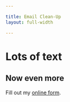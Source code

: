 ```yaml
---

title: Email Clean-Up
layout: full-width

---
```

# Lots of text
## Now even more

<div id="wufoo-q1m4my2a1br8l7g"> Fill out my <a href="https://owasp.wufoo.com/forms/q1m4my2a1br8l7g">online form</a>. </div> <script type="text/javascript"> var q1m4my2a1br8l7g; (function(d, t) { var s = d.createElement(t), options = { 'userName':'owasp', 'formHash':'q1m4my2a1br8l7g', 'autoResize':true, 'async':true, 'host':'wufoo.com', 'header':'show', 'ssl':true }; s.src = ('https:' == d.location.protocol ?'https://':'http://') + 'secure.wufoo.com/scripts/embed/form.js'; s.onload = s.onreadystatechange = function() { var rs = this.readyState; if (rs) if (rs != 'complete') if (rs != 'loaded') return; try { q1m4my2a1br8l7g = new WufooForm(); q1m4my2a1br8l7g.initialize(options); q1m4my2a1br8l7g.display(); } catch (e) { } }; var scr = d.getElementsByTagName(t)[0], par = scr.parentNode; par.insertBefore(s, scr); })(document, 'script'); </script>
